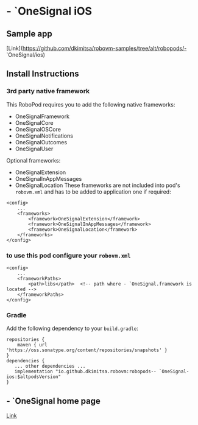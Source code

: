 # - `OneSignal iOS

## Sample app

[Link](https://github.com/dkimitsa/robovm-samples/tree/alt/robopods/- `OneSignal/ios)

## Install Instructions

### 3rd party native framework
This RoboPod requires you to add the following native frameworks:
- OneSignalFramework
- OneSignalCore
- OneSignalOSCore
- OneSignalNotifications
- OneSignalOutcomes
- OneSignalUser

Optional frameworks: 
- OneSignalExtension
- OneSignalInAppMessages
- OneSignalLocation
These frameworks are not included into pod's `robovm.xml` and has to be added to application one if required: 
```
<config>
    ...
    <frameworks>
        <framework>OneSignalExtension</framework>
        <framework>OneSignalInAppMessages</framework>
        <framework>OneSignalLocation</framework>
    </frameworks>
</config>
```

### to use this pod configure your `robovm.xml`

```
<config>
    ...
    <frameworkPaths>
        <path>libs</path>  <!-- path where - `OneSignal.framework is located -->
    </frameworkPaths>
</config>
```

### Gradle

Add the following dependency to your `build.gradle`:

```
repositories {
    maven { url 'https://oss.sonatype.org/content/repositories/snapshots' }
}
dependencies {
   ... other dependencies ...
   implementation "io.github.dkimitsa.robovm:robopods-- `OneSignal-ios:$altpodsVersion"
}
```

## - `OneSignal home page

[Link](https://github.com/OneSignal/OneSignal-iOS-SDK)